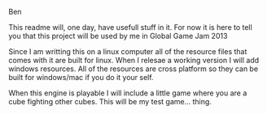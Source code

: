 Ben

This readme will, one day, have usefull stuff in it. For now it is here 
to tell you that this project will be used by me in Global Game Jam 2013

Since I am writting this on a linux computer all of the resource files 
that comes with it are built for linux. When I relesae a working version 
I will add windows resources. All of the resources are cross platform so 
they can be built for windows/mac if you do it your self.

When this engine is playable I will include a little game where you are 
a cube fighting other cubes. This will be my test game... thing.
